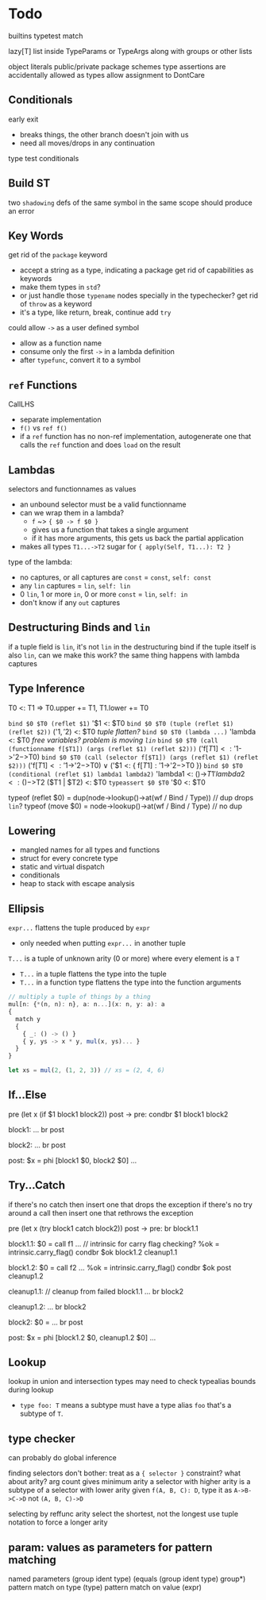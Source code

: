 # Todo

builtins
  typetest
  match

lazy[T]
list inside TypeParams or TypeArgs along with groups or other lists

object literals
public/private
package schemes
type assertions are accidentally allowed as types
allow assignment to DontCare

## Conditionals

early exit
- breaks things, the other branch doesn't join with us
- need all moves/drops in any continuation

type test conditionals

## Build ST

two `shadowing` defs of the same symbol in the same scope should produce an error

## Key Words

get rid of the `package` keyword
- accept a string as a type, indicating a package
get rid of capabilities as keywords
- make them types in `std`?
- or just handle those `typename` nodes specially in the typechecker?
get rid of `throw` as a keyword
- it's a type, like return, break, continue
add `try`

could allow `->` as a user defined symbol
- allow as a function name
- consume only the first `->` in a lambda definition
- after `typefunc`, convert it to a symbol

## `ref` Functions

CallLHS
- separate implementation
- `f()` vs `ref f()`
- if a `ref` function has no non-ref implementation, autogenerate one that calls the `ref` function and does `load` on the result

## Lambdas

selectors and functionnames as values
- an unbound selector must be a valid functionname
- can we wrap them in a lambda?
  - `f` ~> `{ $0 -> f $0 }`
  - gives us a function that takes a single argument
  - if it has more arguments, this gets us back the partial application
- makes all types `T1...->T2` sugar for `{ apply(Self, T1...): T2 }`

type of the lambda:
- no captures, or all captures are `const` = `const`, `self: const`
- any `lin` captures = `lin`, `self: lin`
- 0 `lin`, 1 or more `in`, 0 or more `const` = `lin`, `self: in`
- don't know if any `out` captures

## Destructuring Binds and `lin`

if a tuple field is `lin`, it's not `lin` in the destructuring bind
if the tuple itself is also `lin`, can we make this work?
the same thing happens with lambda captures

## Type Inference

T0 <: T1 => T0.upper += T1, T1.lower += T0

`bind $0 $T0 (reflet $1)`
  '$1 <: $T0
`bind $0 $T0 (tuple (reflet $1) (reflet $2))`
  ('$1, '$2) <: $T0
  *tuple flatten?*
`bind $0 $T0 (lambda ...)`
  'lambda <: $T0
  *free variables? problem is moving `lin`*
`bind $0 $T0 (call (functionname f[$T1]) (args (reflet $1) (reflet $2)))`
  ('f[$T1] <: '$1->'$2->$T0)
`bind $0 $T0 (call (selector f[$T1]) (args (reflet $1) (reflet $2)))`
  ('f[$T1] <: '$1->'$2->$T0) ∨ ('$1 <: { f[$T1]: '$1->'$2->$T0 })
`bind $0 $T0 (conditional (reflet $1) lambda1 lambda2)`
  'lambda1 <: ()->$T1
  'lambda2 <: ()->$T2
  ($T1 | $T2) <: $T0
`typeassert $0 $T0`
  '$0 <: $T0

typeof (reflet $0) =
  dup(node->lookup()->at(wf / Bind / Type)) // dup drops `lin`?
typeof (move $0) =
  node->lookup()->at(wf / Bind / Type) // no dup

## Lowering

- mangled names for all types and functions
- struct for every concrete type
- static and virtual dispatch
- conditionals
- heap to stack with escape analysis

## Ellipsis

`expr...` flattens the tuple produced by `expr`
- only needed when putting `expr...` in another tuple

`T...` is a tuple of unknown arity (0 or more) where every element is a `T`
- `T...` in a tuple flattens the type into the tuple
- `T...` in a function type flattens the type into the function arguments

```ts
// multiply a tuple of things by a thing
mul[n: {*(n, n): n}, a: n...](x: n, y: a): a
{
  match y
  {
    { _: () -> () }
    { y, ys -> x * y, mul(x, ys)... }
  }
}

let xs = mul(2, (1, 2, 3)) // xs = (2, 4, 6)
```

## If...Else

pre (let x (if $1 block1 block2)) post
->
  pre:
    condbr $1 block1 block2

  block1:
    ...
    br post

  block2:
    ...
    br post

  post:
    $x = phi [block1 $0, block2 $0]
    ...

## Try...Catch

if there's no catch then insert one that drops the exception
if there's no try around a call then insert one that rethrows the exception

pre (let x (try block1 catch block2)) post
->
  pre:
    br block1.1

  block1.1:
    $0 = call f1 ...
    // intrinsic for carry flag checking?
    %ok = intrinsic.carry_flag()
    condbr $ok block1.2 cleanup1.1

  block1.2:
    $0 = call f2 ...
    %ok = intrinsic.carry_flag()
    condbr $ok post cleanup1.2

  cleanup1.1:
    // cleanup from failed block1.1
    ...
    br block2

  cleanup1.2:
    ...
    br block2

  block2:
    $0 = ...
    br post

  post:
    $x = phi [block1.2 $0, cleanup1.2 $0]
    ...

## Lookup

lookup in union and intersection types
may need to check typealias bounds during lookup
- `type foo: T` means a subtype must have a type alias `foo` that's a subtype of `T`.

## type checker

can probably do global inference

finding selectors
  don't bother: treat as a `{ selector }` constraint?
  what about arity?
    arg count gives minimum arity
    a selector with higher arity is a subtype of a selector with lower arity
    given `f(A, B, C): D`, type it as `A->B->C->D` not `(A, B, C)->D`

selecting by reffunc arity
  select the shortest, not the longest
  use tuple notation to force a longer arity

## param: values as parameters for pattern matching

named parameters
  (group ident type)
  (equals (group ident type) group*)
pattern match on type
  (type)
pattern match on value
  (expr)
